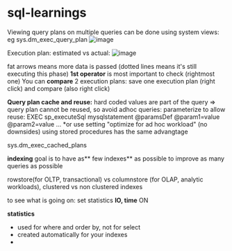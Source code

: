 # sql-learnings

Viewing query plans on multiple queries can be done using system views: eg sys.dm_exec_query_plan
![image](https://github.com/user-attachments/assets/1ed3b5c7-04f9-4076-bce9-3bc6bc22694f)

Execution plan: estimated vs actual:
![image](https://github.com/user-attachments/assets/83bcffa5-8498-4d40-a88b-145f8b7e3051)

fat arrows means more data is passed
(dotted lines means it's still executing this phase)
**1st operator** is most important to check (rightmost one)
You can **compare** 2 execution plans: save one execution plan (right click) and compare (also right click)

**Query plan cache and reuse:**
hard coded values are part of the query => query plan cannot be reused, so avoid adhoc queries: parameterize to allow reuse: 
EXEC sp_executeSql mysqlstatement @paramsDef @param1=value @param2=value ...
*or use setting "optimize for ad hoc workload" (no downsides)
using stored procedures has the same advangtage

sys.dm_exec_cached_plans 

**indexing**
goal is to have as** few indexes** as possible to improve as many queries as possible

rowstore(for OLTP, transactional)  vs columnstore (for OLAP, analytic workloads), clustered vs non clustered indexes

to see what is going on:
set statistics **IO, time** ON

**statistics** 
- used for where and order by, not for select
- created automatically for your indexes
- 
